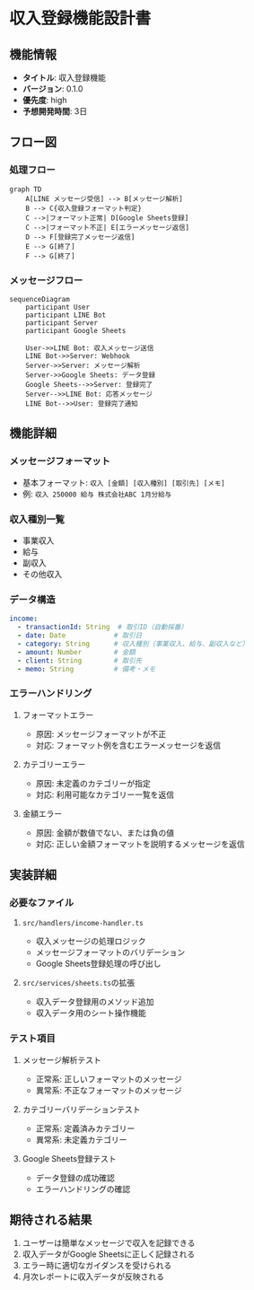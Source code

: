 # 収入登録機能設計書

## 機能情報
- **タイトル**: 収入登録機能
- **バージョン**: 0.1.0
- **優先度**: high
- **予想開発時間**: 3日

## フロー図

### 処理フロー
```mermaid
graph TD
    A[LINE メッセージ受信] --> B[メッセージ解析]
    B --> C{収入登録フォーマット判定}
    C -->|フォーマット正常| D[Google Sheets登録]
    C -->|フォーマット不正| E[エラーメッセージ返信]
    D --> F[登録完了メッセージ返信]
    E --> G[終了]
    F --> G[終了]
```

### メッセージフロー
```mermaid
sequenceDiagram
    participant User
    participant LINE Bot
    participant Server
    participant Google Sheets
    
    User->>LINE Bot: 収入メッセージ送信
    LINE Bot->>Server: Webhook
    Server->>Server: メッセージ解析
    Server->>Google Sheets: データ登録
    Google Sheets-->>Server: 登録完了
    Server-->>LINE Bot: 応答メッセージ
    LINE Bot-->>User: 登録完了通知
```

## 機能詳細

### メッセージフォーマット
- 基本フォーマット: `収入 [金額] [収入種別] [取引先] [メモ]`
- 例: `収入 250000 給与 株式会社ABC 1月分給与`

### 収入種別一覧
- 事業収入
- 給与
- 副収入
- その他収入

### データ構造
```yaml
income:
  - transactionId: String  # 取引ID（自動採番）
  - date: Date            # 取引日
  - category: String      # 収入種別（事業収入、給与、副収入など）
  - amount: Number        # 金額
  - client: String        # 取引先
  - memo: String          # 備考・メモ
```

### エラーハンドリング
1. フォーマットエラー
   - 原因: メッセージフォーマットが不正
   - 対応: フォーマット例を含むエラーメッセージを返信

2. カテゴリーエラー
   - 原因: 未定義のカテゴリーが指定
   - 対応: 利用可能なカテゴリー一覧を返信

3. 金額エラー
   - 原因: 金額が数値でない、または負の値
   - 対応: 正しい金額フォーマットを説明するメッセージを返信

## 実装詳細

### 必要なファイル
1. `src/handlers/income-handler.ts`
   - 収入メッセージの処理ロジック
   - メッセージフォーマットのバリデーション
   - Google Sheets登録処理の呼び出し

2. `src/services/sheets.ts`の拡張
   - 収入データ登録用のメソッド追加
   - 収入データ用のシート操作機能

### テスト項目
1. メッセージ解析テスト
   - 正常系: 正しいフォーマットのメッセージ
   - 異常系: 不正なフォーマットのメッセージ

2. カテゴリーバリデーションテスト
   - 正常系: 定義済みカテゴリー
   - 異常系: 未定義カテゴリー

3. Google Sheets登録テスト
   - データ登録の成功確認
   - エラーハンドリングの確認

## 期待される結果
1. ユーザーは簡単なメッセージで収入を記録できる
2. 収入データがGoogle Sheetsに正しく記録される
3. エラー時に適切なガイダンスを受けられる
4. 月次レポートに収入データが反映される
